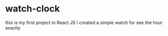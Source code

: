# watch-clock
this is my first project in React JS I created a simple watch for see the hour exactly 
